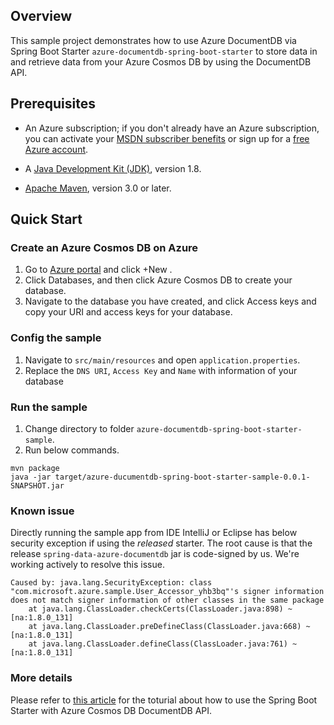 ## Overview
This sample project demonstrates how to use Azure DocumentDB via Spring Boot Starter `azure-documentdb-spring-boot-starter` to store data in and retrieve data from your Azure Cosmos DB by using the DocumentDB API.

## Prerequisites

* An Azure subscription; if you don't already have an Azure subscription, you can activate your [MSDN subscriber benefits](https://azure.microsoft.com/en-us/pricing/member-offers/msdn-benefits-details/) or sign up for a [free Azure account](https://azure.microsoft.com/en-us/free/).

* A [Java Development Kit (JDK)](http://www.oracle.com/technetwork/java/javase/downloads/), version 1.8.

* [Apache Maven](http://maven.apache.org/), version 3.0 or later.

## Quick Start

### Create an Azure Cosmos DB on Azure

1. Go to [Azure portal](https://portal.azure.com/) and click +New .
2. Click Databases, and then click Azure Cosmos DB to create your database. 
3. Navigate to the database you have created, and click Access keys and copy your URI and access keys for your database.
                                                                                                                                  
### Config the sample

1. Navigate to `src/main/resources` and open `application.properties`.
2. Replace the `DNS URI`, `Access Key` and `Name` with information of your database 

### Run the sample

1. Change directory to folder `azure-documentdb-spring-boot-starter-sample`.
2. Run below commands. 

```
mvn package
java -jar target/azure-ducumentdb-spring-boot-starter-sample-0.0.1-SNAPSHOT.jar
```
### Known issue

Directly running the sample app from IDE IntelliJ or Eclipse has below security exception if using the *released* starter. The root cause
 is that the release `spring-data-azure-documentdb` jar is code-signed by us. We're working actively to resolve this issue. 

```
Caused by: java.lang.SecurityException: class "com.microsoft.azure.sample.User_Accessor_yhb3bq"'s signer information does not match signer information of other classes in the same package
	at java.lang.ClassLoader.checkCerts(ClassLoader.java:898) ~[na:1.8.0_131]
	at java.lang.ClassLoader.preDefineClass(ClassLoader.java:668) ~[na:1.8.0_131]
	at java.lang.ClassLoader.defineClass(ClassLoader.java:761) ~[na:1.8.0_131]
```

### More details

Please refer to [this article](https://docs.microsoft.com/en-us/azure/cosmos-db/documentdb-java-spring-boot-starter-with-cosmos-db) for the toturial about how to use the Spring Boot Starter with Azure Cosmos DB DocumentDB API.

